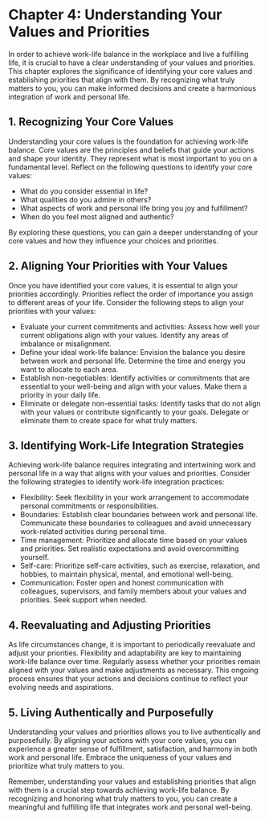 Chapter 4: Understanding Your Values and Priorities
===================================================

In order to achieve work-life balance in the workplace and live a fulfilling life, it is crucial to have a clear understanding of your values and priorities. This chapter explores the significance of identifying your core values and establishing priorities that align with them. By recognizing what truly matters to you, you can make informed decisions and create a harmonious integration of work and personal life.

**1. Recognizing Your Core Values**
-----------------------------------

Understanding your core values is the foundation for achieving work-life balance. Core values are the principles and beliefs that guide your actions and shape your identity. They represent what is most important to you on a fundamental level. Reflect on the following questions to identify your core values:

* What do you consider essential in life?
* What qualities do you admire in others?
* What aspects of work and personal life bring you joy and fulfillment?
* When do you feel most aligned and authentic?

By exploring these questions, you can gain a deeper understanding of your core values and how they influence your choices and priorities.

**2. Aligning Your Priorities with Your Values**
------------------------------------------------

Once you have identified your core values, it is essential to align your priorities accordingly. Priorities reflect the order of importance you assign to different areas of your life. Consider the following steps to align your priorities with your values:

* Evaluate your current commitments and activities: Assess how well your current obligations align with your values. Identify any areas of imbalance or misalignment.
* Define your ideal work-life balance: Envision the balance you desire between work and personal life. Determine the time and energy you want to allocate to each area.
* Establish non-negotiables: Identify activities or commitments that are essential to your well-being and align with your values. Make them a priority in your daily life.
* Eliminate or delegate non-essential tasks: Identify tasks that do not align with your values or contribute significantly to your goals. Delegate or eliminate them to create space for what truly matters.

**3. Identifying Work-Life Integration Strategies**
---------------------------------------------------

Achieving work-life balance requires integrating and intertwining work and personal life in a way that aligns with your values and priorities. Consider the following strategies to identify work-life integration practices:

* Flexibility: Seek flexibility in your work arrangement to accommodate personal commitments or responsibilities.
* Boundaries: Establish clear boundaries between work and personal life. Communicate these boundaries to colleagues and avoid unnecessary work-related activities during personal time.
* Time management: Prioritize and allocate time based on your values and priorities. Set realistic expectations and avoid overcommitting yourself.
* Self-care: Prioritize self-care activities, such as exercise, relaxation, and hobbies, to maintain physical, mental, and emotional well-being.
* Communication: Foster open and honest communication with colleagues, supervisors, and family members about your values and priorities. Seek support when needed.

**4. Reevaluating and Adjusting Priorities**
--------------------------------------------

As life circumstances change, it is important to periodically reevaluate and adjust your priorities. Flexibility and adaptability are key to maintaining work-life balance over time. Regularly assess whether your priorities remain aligned with your values and make adjustments as necessary. This ongoing process ensures that your actions and decisions continue to reflect your evolving needs and aspirations.

**5. Living Authentically and Purposefully**
--------------------------------------------

Understanding your values and priorities allows you to live authentically and purposefully. By aligning your actions with your core values, you can experience a greater sense of fulfillment, satisfaction, and harmony in both work and personal life. Embrace the uniqueness of your values and prioritize what truly matters to you.

Remember, understanding your values and establishing priorities that align with them is a crucial step towards achieving work-life balance. By recognizing and honoring what truly matters to you, you can create a meaningful and fulfilling life that integrates work and personal well-being.
